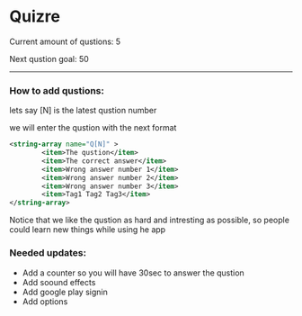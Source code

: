 # Quizre

Current amount of qustions: 5

Next qustion goal: 50

-----
### How to add qustions:
lets say [N] is the latest qustion number

we will enter the qustion with the next format
```XML
<string-array name="Q[N]" >
        <item>The qustion</item>
        <item>The correct answer</item>
        <item>Wrong answer number 1</item>
        <item>Wrong answer number 2</item>
        <item>Wrong answer number 3</item>
        <item>Tag1 Tag2 Tag3</item>
</string-array>
```

Notice that we like the qustion as hard and intresting as possible, so people could learn new things while using he app

### Needed updates:
* Add a counter so you will have 30sec to answer the qustion
* Add soound effects
* Add google play signin
* Add options
